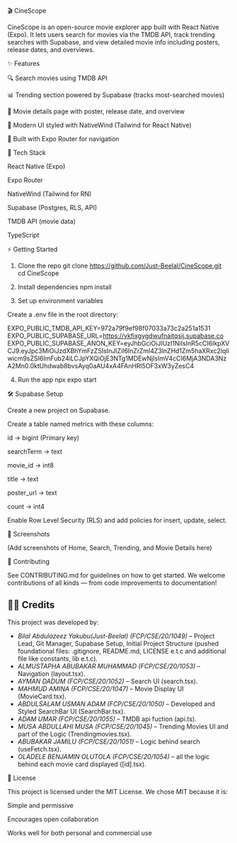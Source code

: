 🎬 CineScope

CineScope is an open-source movie explorer app built with React Native (Expo).
It lets users search for movies via the TMDB API, track trending searches with Supabase, and view detailed movie info including posters, release dates, and overviews.

✨ Features

🔍 Search movies using TMDB API

📊 Trending section powered by Supabase (tracks most-searched movies)

🎥 Movie details page with poster, release date, and overview

🎨 Modern UI styled with NativeWind (Tailwind for React Native)

📱 Built with Expo Router for navigation

🚀 Tech Stack

React Native
(Expo)

Expo Router

NativeWind
(Tailwind for RN)

Supabase
(Postgres, RLS, API)

TMDB API
(movie data)

TypeScript

⚡️ Getting Started

1. Clone the repo
   git clone https://github.com/Just-Beelal/CineScope.git
   cd CineScope

2. Install dependencies
   npm install

3. Set up environment variables

Create a .env file in the root directory:

EXPO_PUBLIC_TMDB_API_KEY=972a79f9ef98f07033a73c2a251a1531
EXPO_PUBLIC_SUPABASE_URL=https://vkfixgygdwufnaitqsij.supabase.co
EXPO_PUBLIC_SUPABASE_ANON_KEY=eyJhbGciOiJIUzI1NiIsInR5cCI6IkpXVCJ9.eyJpc3MiOiJzdXBhYmFzZSIsInJlZiI6InZrZml4Z3lnZHd1Zm5haXRxc2lqIiwicm9sZSI6ImFub24iLCJpYXQiOjE3NTg1MDEwNjIsImV4cCI6MjA3NDA3NzA2Mn0.0ktUhdwab8bvsAyq0aAU4xA4FAnHRl5OF3xW3yZesC4

4. Run the app
   npx expo start

🛠 Supabase Setup

Create a new project on Supabase.

Create a table named metrics with these columns:

id → bigint (Primary key)

searchTerm → text

movie_id → int8

title → text

poster_url → text

count → int4

Enable Row Level Security (RLS) and add policies for insert, update, select.

📸 Screenshots

(Add screenshots of Home, Search, Trending, and Movie Details here)

🤝 Contributing

See CONTRIBUTING.md
for guidelines on how to get started.
We welcome contributions of all kinds — from code improvements to documentation!

## 👨‍💻 Credits

This project was developed by:

- _Bilal Abdulazeez Yakubu(Just-Beelal) (FCP/CSE/20/1049)_ – Project Lead, Git Manager, Supabase Setup, Initial Project Structure (pushed foundational files: .gitignore, README.md, LICENSE e.t.c and additional file like constants, lib e.t.c).
- _ALMUSTAPHA ABUBAKAR MUHAMMAD (FCP/CSE/20/1053)_ – Navigation (layout.tsx).
- _AYMAN DADUM (FCP/CSE/20/1052)_ – Search UI (search.tsx).
- _MAHMUD AMINA (FCP/CSE/20/1047)_ – Movie Display UI (MovieCard.tsx).
- _ABDULSALAM USMAN ADAM (FCP/CSE/20/1050)_ – Developed and Styled SearchBar UI (SearchBar.tsx).
- _ADAM UMAR (FCP/CSE/20/1055)_ – TMDB api fuction (api.ts).
- _MUSA ABDULLAHI MUSA (FCP/CSE/20/1045)_ – Trending Movies UI and part of the Logic (Trendingmovies.tsx).
- _ABUBAKAR JAMILU (FCP/CSE/20/1051)_ – Logic behind search (useFetch.tsx).
- _OLADELE BENJAMIN OLUTOLA (FCP/CSE/20/1054)_ – all the logic behind each movie card displayed ([id].tsx).

📄 License

This project is licensed under the MIT License.
We chose MIT because it is:

Simple and permissive

Encourages open collaboration

Works well for both personal and commercial use
